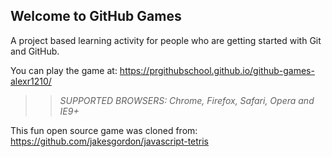 ## Welcome to GitHub Games

A project based learning activity for people who are getting started with Git and GitHub.

You can play the game at: https://prgithubschool.github.io/github-games-alexr1210/

>> _*SUPPORTED BROWSERS*: Chrome, Firefox, Safari, Opera and IE9+_

This fun open source game was cloned from: https://github.com/jakesgordon/javascript-tetris
